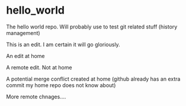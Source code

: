 # hello_world
The hello world repo. Will probably use to test git related stuff (history management)

This is an edit. I am certain it will go gloriously.

An edit at home

A remote edit. Not at home

A potential merge conflict created at home (github already has an extra commit my home repo does not know about)

More remote chnages....
